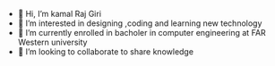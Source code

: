 - 👋 Hi, I’m kamal Raj Giri
- 👀 I’m interested in designing ,coding and learning new technology
- 🌱 I’m currently enrolled in bacholer in computer engineering at FAR Western university
- 💞️ I’m looking to collaborate to share knowledge


<!---
kamalrajgiri/kamalrajgiri is a ✨ special ✨ repository because its `README.md` (this file) appears on your GitHub profile.
You can click the Preview link to take a look at your changes.
--->
